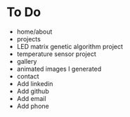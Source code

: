# To Do
 - home/about
 - projects
  - LED matrix genetic algorithm project
  - temperature sensor project
 - gallery
  - animated images I generated
 - contact
  - Add linkedin
  - Add github
  - Add email
  - Add phone
